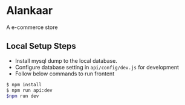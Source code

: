 # Alankaar

A e-commerce store

## Local Setup Steps
- Install mysql dump to the local database.
- Configure database setting in `api/config/dev.js` for development 
- Follow below commands to run frontent

```sh
$ npm install
$ npm run api:dev
$npm run dev
```
